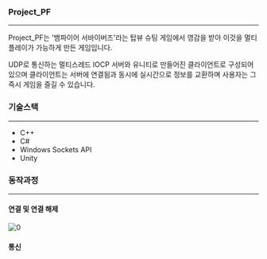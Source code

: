 ### Project_PF
---

Project_PF는 '뱀파이어 서바이버즈'라는 탑뷰 슈팅 게임에서 영감을 받아 이것을 멀티플레이가 가능하게 만든 게임입니다.

UDP로 통신하는 멀티스레드 IOCP 서버와 유니티로 만들어진 클라이언트로 구성되어 있으며 클라이언트는 서버에 연결됨과 동시에 실시간으로 정보를 교환하며 사용자는 그 즉시 게임을 즐길 수 있습니다.

### 기술스택
---
+ C++
+ C#
+ Windows Sockets API
+ Unity

### 동작과정
---
#### 연결 및 연결 해제
![0](https://github.com/user-attachments/assets/6db11e94-dad0-4fcb-9ae4-1432e0d52593)
#### 통신
